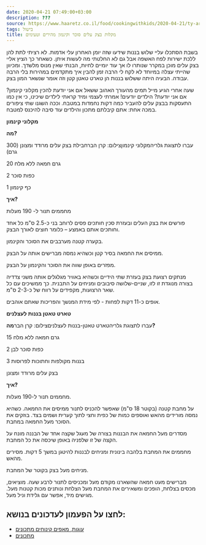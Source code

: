 ```yaml
---
date: 2020-04-21 07:49:00+03:00
description: ???
source: https://www.haaretz.co.il/food/cookingwithkids/2020-04-21/ty-article/0000017f-f8ee-d47e-a37f-f9fe3f6f0000
tags: בישול
title: מקלות בצק עלים סוכר וקינמון מהירים וטעימים
---
```


בשבת הסתכלו עליי שלוש בננות שידעו שזה יומן האחרון עלי אדמות. לא רציתי לתת להן ללכת ישירות לפח האשפה אבל גם לא החלטתי מה לעשות איתן. כשאחר כך הציץ אליי בצק עלים מוכן במקרר שנותרו לו אך עוד יומיים לחיות, הבנתי שאין מנוס מלשדך. ומכיוון שהייתי עצלה במיוחד לא לקח לי הרבה זמן להבין איך מתקדמים במהירות בלי הרבה עבודה. הבעיה היתה ששלוש בננות הן טארט טאטן קטן וזה אומר שנשאר המון בצק.

שעה אחרי הגיע מייל תמים מהעורך האהוב ששאל אם אני יודעת להכין מקלוני קינמון? אם אני יודעת? הילדים יודעים! אמרתי לעצמי ומיד קראתי לילדים שיכינו, כי אין כמו התעסקות בבצק עלים להעביר כמה דקות נחמדות במטבח. וככה השגנו שתי ציפורים במכה אחת: אתם קיבלתם מתכון והילדים עוד סיבה להיכנס למטבח.

**מקלוני קינמון**

**מה?**

 עברו לתצוגת גלריהמקלוני קינמוןצילום: קרן הברחבילת בצק עלים מרודד ומצונן (300 גרם)

20 גרם חמאה ללא מלח

2 כפות סוכר

1 כף קינמון

**איך?**

מחממים תנור ל- 190 מעלות

פורשים את בצק העלים ובעזרת סכין חותכים פסים לרוחב בני כ-2.5 ס"מ כל אחד וחותכים אותם באמצע – כלומר חוצים לאורך הבצק.

בקערה קטנה מערבבים את הסוכר והקינמון.

ממיסים את החמאה בסיר קטן וכשהיא נמסה מברישים אותה על הבצק.

מפזרים באופן שווה את הסוכר והקינמון על הבצק.

מנתקים רצועת בצק בעזרת שתי הידיים וכשהיא באוויר מגלגלים אותה משני צדדיה בצורה מנוגדת זו לזו, שניים-שלושה סיבובים ומניחים על התבנית. כך ממשיכים עם כל שאר הרצועות, מקפידים על רווח של כ-2-3 ס"מ.

אופים כ-11 דקות לפחות - לפי מידת המנשך והפריכות שאתם אוהבים.

**טארט טאטן בננות לעצלנים**

 עברו לתצוגת גלריהטארט טאטן-בננות לעצלניםצילום: קרן הבר**מה?**

15 גרם חמאה ללא מלח

2 כפות סוכר לבן

3 בננות מקולפות וחתוכות לפרוסות

בצק עלים מרודד ומצונן

**איך?**

מחממים תנור ל-190 מעלות.

על מחבת קטנה (בקוטר 18 ס"מ) שאפשר להכניס לתנור ממיסים את החמאה. כשהיא נמסה מורידים מהאש ואוספים כמות של כפית וחצי לתוך קערית ושמים בצד. בוזקים את הסוכר מעל החמאה במחבת.

מסדרים מעל החמאה את הבננות בצורה של מעגל שקצה אחד של הבננה מונח על הקצה של זו שלפניה באופן שיכסה את כל המחבת.

מחממים את המחבת בלהבה בינונית ומניחים לבננות להיטגן במשך 5 דקות. מסירים מהאש.

מניחים מעל בצק בקוטר של המחבת.

מברישים מעט חמאה שהשארנו מקודם מעל ומכניסים לתנור לרבע שעה. מוציאים, מכסים בצלחת, הופכים ומשאירים את המחבת מעל הצלחת ונותנים מכות קטנות מעל. מגישים מיד, אפשר עם גלידת וניל מעל.

לחצו על הפעמון לעדכונים בנושא:
------------------------------

* [עוגות, מאפים קינוחים מתכונים](/ty-tag/cakes-0000017f-da2a-d938-a17f-fe2a21fc0000)
* [מתכונים](/ty-tag/recipes-0000017f-da28-dea8-a77f-de6a4ba50000)